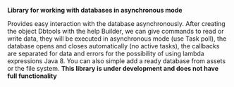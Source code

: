 **Library for working with databases in asynchronous mode**

Provides easy interaction with the database asynchronously.
After creating the object Dbtools with the help Builder,
we can give commands to read or write data,
they will be executed in asynchronous mode (use Task poll),
the database opens and closes automatically (no active tasks),
the callbacks are separated for data and errors for the possibility
of using lambda expressions Java 8.
You can also simple add a ready database from assets or the file system.
**This library is under development and does not have full functionality**